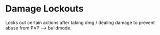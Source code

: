 # Damage Lockouts
Locks out certain actions after taking dmg / dealing damage to prevent abuse from PVP --> buildmode.
